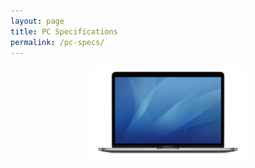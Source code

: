 ```yaml
---
layout: page
title: PC Specifications
permalink: /pc-specs/
---
```


<img src="/assets/mbp11.png" draggable="false" height="auto" style="display: block; margin: auto; width: 50%;">